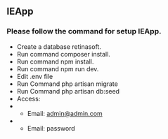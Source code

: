 
## IEApp
### Please follow the command for setup IEApp.

- Create a database retinasoft.
- Run command composer install.
- Run command npm install.
- Run command npm run dev.
- Edit .env file 
- Run Command php artisan migrate
- Run Command php artisan db:seed
- Access:
- - Email: admin@admin.com
- - Email: password


